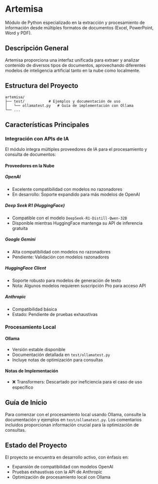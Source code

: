 # Artemisa

Módulo de Python especializado en la extracción y procesamiento de información desde múltiples formatos de documentos (Excel, PowerPoint, Word y PDF).

## Descripción General

Artemisa proporciona una interfaz unificada para extraer y analizar contenido de diversos tipos de documentos, aprovechando diferentes modelos de inteligencia artificial tanto en la nube como localmente.

## Estructura del Proyecto

```
artemisa/
├── test/           # Ejemplos y documentación de uso
│   └── ollamatest.py   # Guía de implementación con Ollama
└── ...
```

## Características Principales

### Integración con APIs de IA

El módulo integra múltiples proveedores de IA para el procesamiento y consulta de documentos:

#### Proveedores en la Nube

##### OpenAI
- Excelente compatibilidad con modelos no razonadores
- En desarrollo: Soporte expandido para más modelos de OpenAI

##### Deep Seek R1 (HuggingFace)
- Compatible con el modelo `DeepSeek-R1-Distill-Qwen-32B`
- Disponible mientras HuggingFace mantenga su API de inferencia gratuita

##### Google Gemini
- Alta compatibilidad con modelos no razonadores
- Pendiente: Validación con modelos razonadores

##### HuggingFace Client
- Soporte robusto para modelos de generación de texto
- Nota: Algunos modelos requieren suscripción Pro para acceso API

##### Anthropic
- Compatibilidad básica
- Estado: Pendiente de pruebas exhaustivas

### Procesamiento Local

#### Ollama
- Versión estable disponible
- Documentación detallada en `test/ollamatest.py`
- Incluye notas de optimización para consultas

#### Notas de Implementación
- ❌ Transformers: Descartado por ineficiencia para el caso de uso específico

## Guía de Inicio

Para comenzar con el procesamiento local usando Ollama, consulte la documentación y ejemplos en `test/ollamatest.py`. Los comentarios incluidos proporcionan información crucial para la optimización de consultas.

## Estado del Proyecto

El proyecto se encuentra en desarrollo activo, con énfasis en:
- Expansión de compatibilidad con modelos OpenAI
- Pruebas exhaustivas con la API de Anthropic
- Optimización de procesamiento local con Ollama
